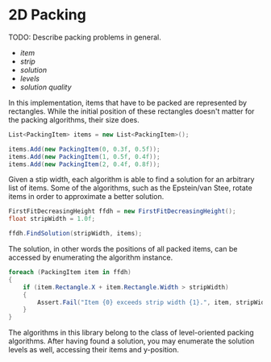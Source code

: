 2D Packing
==========

TODO: Describe packing problems in general.

* _item_
* _strip_
* _solution_
* _levels_
* _solution quality_


In this implementation, items that have to be packed are represented by
rectangles. While the initial position of these rectangles doesn't 
matter for the packing algorithms, their size does.

```csharp
List<PackingItem> items = new List<PackingItem>();

items.Add(new PackingItem(0, 0.3f, 0.5f));
items.Add(new PackingItem(1, 0.5f, 0.4f));
items.Add(new PackingItem(2, 0.4f, 0.8f));
```

Given a stip width, each algorithm is able to find a solution for an
arbitrary list of items. Some of the algorithms, such as the Epstein/van Stee,
rotate items in order to approximate a better solution.

```csharp
FirstFitDecreasingHeight ffdh = new FirstFitDecreasingHeight();
float stripWidth = 1.0f;

ffdh.FindSolution(stripWidth, items);
```

The solution, in other words the positions of all packed items, can be
accessed by enumerating the algorithm instance.

```csharp
foreach (PackingItem item in ffdh)
{
    if (item.Rectangle.X + item.Rectangle.Width > stripWidth)
    {
        Assert.Fail("Item {0} exceeds strip width {1}.", item, stripWidth);
    }
}
```

The algorithms in this library belong to the class of level-oriented
packing algorithms. After having found a solution, you may enumerate the
solution levels as well, accessing their items and y-position.
